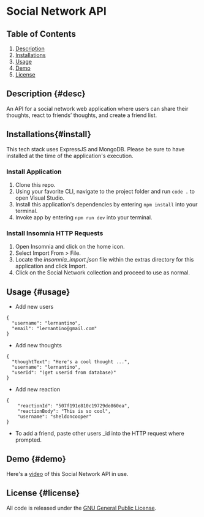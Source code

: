 # Social Network API

## Table of Contents

1. [Description](#desc)
2. [Installations](#install)
3. [Usage](#usage)
4. [Demo](#demo)
5. [License](#license)

## Description {#desc}

An API for a social network web application where users can share their thoughts, react to friends’ thoughts, and create a friend list.

## Installations{#install}

This tech stack uses ExpressJS and MongoDB. Please be sure to have installed at the time of the application's execution.

### Install Application

1. Clone this repo.
2. Using your favorite CLI, navigate to the project folder and run `code .` to open Visual Studio.
3. Install this application's dependencies by entering `npm install` into your terminal.
4. Invoke app by entering `npm run dev` into your terminal.

### Install Insomnia HTTP Requests
1. Open Insomnia and click on the home icon.
2. Select Import From > File.
3. Locate the *insomnia_import.json* file within the extras directory for this application and click Import.
4. Click on the Social Network collection and proceed to use as normal.

## Usage {#usage}

* Add new users
```
{
  "username": "lernantino",
  "email": "lernantino@gmail.com"
}
```

* Add new thoughts
```
{
  "thoughtText": "Here's a cool thought ...",
  "username": "lernantino",
  "userId": "(get userid from database)"
}
```

* Add new reaction
```
{
	"reactionId": "507f191e810c19729de860ea",
	"reactionBody": "This is so cool",
	"username": "sheldoncooper"
}
```

* To add a friend, paste other users _id into the HTTP request where prompted.

<!-- ![Sign up thumbnail](./screenshots/Sign-Up-The-Tech-Blog.png)
![Home page thumbnail](./screenshots/Home-The-Tech-Blog.png)
![Dashboard thumbnail](./screenshots/Dashboard-The-Tech-Blog.png)
![Create new post thumbnail](./screenshots/Create-New-Post-The-Tech-Blog.png) -->
 
## Demo {#demo}

Here's a [video](https://youtu.be/UQWiPuTmdt8) of this Social Network API in use.

<!-- [![Video thumbnail](./screenshots/Login-The-Tech-Blog.png)](https://youtu.be/UQWiPuTmdt8) -->

## License {#license}

All code is released under the [GNU General Public License](https://www.gnu.org/licenses/gpl-3.0.en.html).